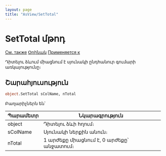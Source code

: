 ```yaml
---
layout: page
title: "AsView/SetTotal"
---
```



# SetTotal մթոդ

[См. также](../Asview.md) [Օրինակ](../../Examples/E_AsView.html) [Применяется к](../Asview.md)

Դիտելու ձևում միացնում է սյունակի ընդհանուր գումարի առկայությունը։ 

## Շարահյուսություն

``` vb
object.SetTotal sColName, nTotal
```

Բաղարիչներն են՝


| Պարամետր | Նկարագրություն |
|--|--|
| object | Դիտելու ձևի հղում։ |
| sColName | Սյունակի ներքին անուն։ |
| nTotal | 1 արժեքը միացնում է, 0 արժեքը՝ անջատում։|
